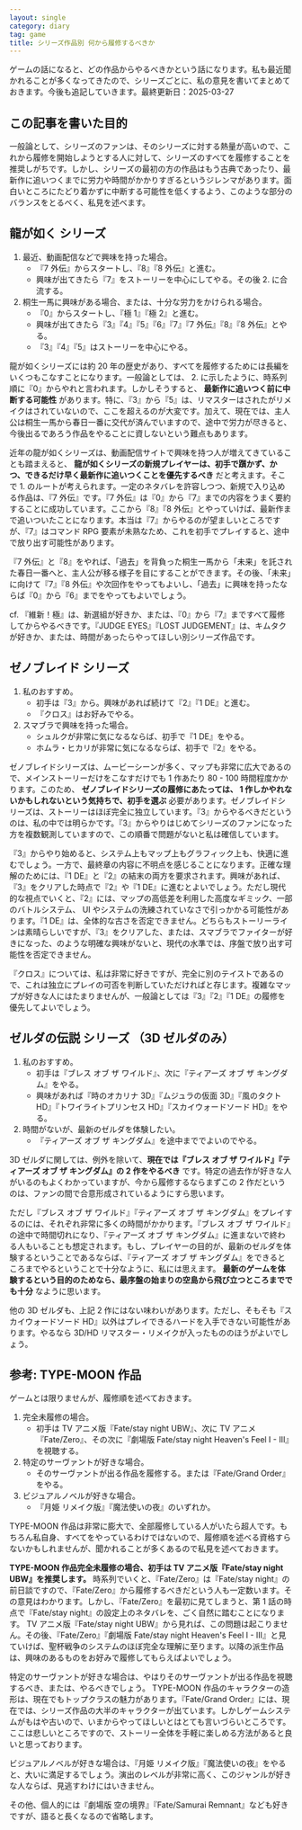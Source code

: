 ```yaml
---
layout: single
category: diary
tag: game
title: シリーズ作品別 何から履修するべきか
---
```


ゲームの話になると、どの作品からやるべきかという話になります。私も最近聞かれることが多くなってきたので、シリーズごとに、私の意見を書いてまとめておきます。今後も追記していきます。最終更新日：2025-03-27

## この記事を書いた目的

一般論として、シリーズのファンは、そのシリーズに対する熱量が高いので、これから履修を開始しようとする人に対して、シリーズのすべてを履修することを推奨しがちです。しかし、シリーズの最初の方の作品はもう古典であったり、最新作に追いつくまでに労力や時間がかかりすぎるというジレンマがあります。面白いところにたどり着かずに中断する可能性を低くするよう、このような部分のバランスをとるべく、私見を述べます。

## 龍が如く シリーズ

1. 最近、動画配信などで興味を持った場合。
    - 『7 外伝』からスタートし、『8』『8 外伝』と進む。
    - 興味が出てきたら『7』をストーリーを中心にしてやる。その後 2. に合流する。
2. 桐生一馬に興味がある場合、または、十分な労力をかけられる場合。
    - 『0』からスタートし、『極 1』『極 2』と進む。
    - 興味が出てきたら『3』『4』『5』『6』『7』『7 外伝』『8』『8 外伝』とやる。
    - 『3』『4』『5』はストーリーを中心にやる。

龍が如くシリーズには約 20 年の歴史があり、すべてを履修するためには長編をいくつもこなすことになります。一般論としては、 2. に示したように、時系列順に『0』からやれと言われます。しかしそうすると、 **最新作に追いつく前に中断する可能性** があります。特に、『3』から『5』は、リマスターはされたがリメイクはされていないので、ここを超えるのが大変です。加えて、現在では、主人公は桐生一馬から春日一番に交代が済んでいますので、途中で労力が尽きると、今後出るであろう作品をやることに資しないという難点もあります。

近年の龍が如くシリーズは、動画配信サイトで興味を持つ人が増えてきていることも踏まえると、 **龍が如くシリーズの新規プレイヤーは、初手で躓かず、かつ、できるだけ早く最新作に追いつくことを優先するべき** だと考えます。そこで 1. のルートが考えられます。一定のネタバレを許容しつつ、新規で入り込める作品は、『7 外伝』です。『7 外伝』は『0』から『7』までの内容をうまく要約することに成功しています。ここから『8』『8 外伝』とやっていけば、最新作まで追いついたことになります。本当は『7』からやるのが望ましいところですが、『7』はコマンド RPG 要素が未熟なため、これを初手でプレイすると、途中で放り出す可能性があります。

『7 外伝』と『8』をやれば、「過去」を背負った桐生一馬から「未来」を託された春日一番へと、主人公が移る様子を目にすることができます。その後、「未来」に向けて『7』『8 外伝』や次回作をやってもよいし、「過去」に興味を持ったならば『0』から『6』までをやってもよいでしょう。

cf. 『維新！極』は、新選組が好きか、または、『0』から『7』まですべて履修してからやるべきです。『JUDGE EYES』『LOST JUDGEMENT』は、キムタクが好きか、または、時間があったらやってほしい別シリーズ作品です。

## ゼノブレイド シリーズ

1. 私のおすすめ。
    - 初手は『3』から。興味があれば続けて『2』『1 DE』と進む。
    - 『クロス』はお好みでやる。
2. スマブラで興味を持った場合。
    - シュルクが非常に気になるならば、初手で『1 DE』をやる。
    - ホムラ・ヒカリが非常に気になるならば、初手で『2』をやる。

ゼノブレイドシリーズは、ムービーシーンが多く、マップも非常に広大であるので、メインストーリーだけをこなすだけでも 1 作あたり 80 - 100 時間程度かかります。このため、 **ゼノブレイドシリーズの履修にあたっては、 1 作しかやれないかもしれないという気持ちで、初手を選ぶ** 必要があります。ゼノブレイドシリーズは、ストーリーはほぼ完全に独立しています。『3』からやるべきだというのは、私の中では明らかです。『3』からやりはじめてシリーズのファンになった方を複数観測していますので、この順番で問題がないと私は確信しています。

『3』からやり始めると、システム上もマップ上もグラフィック上も、快適に進むでしょう。一方で、最終章の内容に不明点を感じることになります。正確な理解のためには、『1 DE』と『2』の結末の両方を要求されます。興味があれば、『3』をクリアした時点で『2』や『1 DE』に進むとよいでしょう。ただし現代的な視点でいくと、『2』には、マップの高低差を利用した高度なギミック、一部のバトルシステム、 UI やシステムの洗練されていなさで引っかかる可能性があります。『1 DE』は、全体的な古さを否定できません。どちらもストーリーラインは素晴らしいですが、『3』をクリアした、または、スマブラでファイターが好きになった、のような明確な興味がないと、現代の水準では、序盤で放り出す可能性を否定できません。

『クロス』については、私は非常に好きですが、完全に別のテイストであるので、これは独立にプレイの可否を判断していただければと存じます。複雑なマップが好きな人にはたまりませんが、一般論としては『3』『2』『1 DE』の履修を優先してよいでしょう。

## ゼルダの伝説 シリーズ （3D ゼルダのみ）

1. 私のおすすめ。
    - 初手は『ブレス オブ ザ ワイルド』、次に『ティアーズ オブ ザ キングダム』をやる。
    - 興味があれば『時のオカリナ 3D』『ムジュラの仮面 3D』『風のタクト HD』『トワイライトプリンセス HD』『スカイウォードソード HD』をやる。
2. 時間がないが、最新のゼルダを体験したい。
    - 『ティアーズ オブ ザ キングダム』を途中まででよいのでやる。

3D ゼルダに関しては、例外を除いて、**現在では『ブレス オブ ザ ワイルド』『ティアーズ オブ ザ キングダム』の 2 作をやるべき** です。特定の過去作が好きな人がいるのもよくわかっていますが、今から履修するならまずこの 2 作だというのは、ファンの間で合意形成されているようにすら思います。

ただし『ブレス オブ ザ ワイルド』『ティアーズ オブ ザ キングダム』をプレイするのには、それぞれ非常に多くの時間がかかります。『ブレス オブ ザ ワイルド』の途中で時間切れになり、『ティアーズ オブ ザ キングダム』に進まないで終わる人もいることも想定されます。もし、プレイヤーの目的が、最新のゼルダを体験するということであるならば、『ティアーズ オブ ザ キングダム』をできるところまでやるということで十分なように、私には思えます。 **最新のゲームを体験するという目的のためなら、最序盤の始まりの空島から飛び立つところまででも十分** なように思います。

他の 3D ゼルダも、上記 2 作にはない味わいがあります。ただし、そもそも『スカイウォードソード HD』以外はプレイできるハードを入手できない可能性があります。やるなら 3D/HD リマスター・リメイクが入ったもののほうがよいでしょう。

## 参考: TYPE-MOON 作品

ゲームとは限りませんが、履修順を述べておきます。

1. 完全未履修の場合。
    - 初手は TV アニメ版『Fate/stay night UBW』、次に TV アニメ『Fate/Zero』、その次に『劇場版 Fate/stay night Heaven's Feel I - III』を視聴する。
2. 特定のサーヴァントが好きな場合。
    - そのサーヴァントが出る作品を履修する。または『Fate/Grand Order』をやる。
3. ビジュアルノベルが好きな場合。
    - 『月姫 リメイク版』『魔法使いの夜』のいずれか。

TYPE-MOON 作品は非常に膨大で、全部履修している人がいたら超人です。もちろん私自身、すべてをやっているわけではないので、履修順を述べる資格すらないかもしれませんが、聞かれることが多くあるので私見を述べておきます。

**TYPE-MOON 作品完全未履修の場合、初手は TV アニメ版『Fate/stay night UBW』を推奨します。** 時系列でいくと、『Fate/Zero』は『Fate/stay night』の前日談ですので、『Fate/Zero』から履修するべきだという人も一定数います。その意見はわかります。しかし、『Fate/Zero』を最初に見てしまうと、第 1 話の時点で『Fate/stay night』の設定上のネタバレを、ごく自然に踏むことになります。 TV アニメ版『Fate/stay night UBW』から見れば、この問題は起こりません。その後、『Fate/Zero』『劇場版 Fate/stay night Heaven's Feel I - III』と見ていけば、聖杯戦争のシステムのほぼ完全な理解に至ります。以降の派生作品は、興味のあるものをお好みで履修してもらえばよいでしょう。

特定のサーヴァントが好きな場合は、やはりそのサーヴァントが出る作品を視聴するべき、または、やるべきでしょう。 TYPE-MOON 作品のキャラクターの造形は、現在でもトップクラスの魅力があります。『Fate/Grand Order』には、現在では、シリーズ作品の大半のキャラクターが出ています。しかしゲームシステムがもはや古いので、いまからやってほしいとはとても言いづらいところです。ここは悲しいところですので、ストーリー全体を手軽に楽しめる方法があると良いと思っております。

ビジュアルノベルが好きな場合は、『月姫 リメイク版』『魔法使いの夜』をやると、大いに満足するでしょう。演出のレベルが非常に高く、このジャンルが好きな人ならば、見逃すわけにはいきません。

その他、個人的には『劇場版 空の境界』『Fate/Samurai Remnant』なども好きですが、語ると長くなるので省略します。
